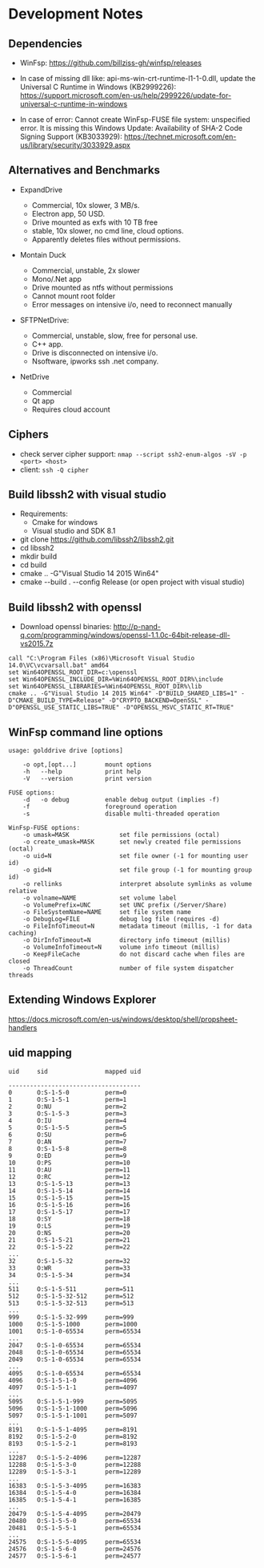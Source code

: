 # Development Notes

## Dependencies

- WinFsp: https://github.com/billziss-gh/winfsp/releases

- In case of missing dll like: api-ms-win-crt-runtime-l1-1-0.dll, 
  update the Universal C Runtime in Windows (KB2999226): 
  https://support.microsoft.com/en-us/help/2999226/update-for-universal-c-runtime-in-windows

- In case of error: Cannot create WinFsp-FUSE file system: unspecified error.
  It is missing this Windows Update: Availability of SHA-2 Code Signing Support (KB3033929):
  https://technet.microsoft.com/en-us/library/security/3033929.aspx

## Alternatives and Benchmarks

  - ExpandDrive
    * Commercial, 10x slower, 3 MB/s.
    * Electron app, 50 USD.
    * Drive mounted as exfs with 10 TB free
    * stable, 10x slower, no cmd line, cloud options.
    * Apparently deletes files without permissions.

  - Montain Duck
    * Commercial, unstable, 2x slower
    * Mono/.Net app
    * Drive mounted as ntfs without permissions
    * Cannot mount root folder
    * Error messages on intensive i/o, need to reconnect manually

  - SFTPNetDrive:
    * Commercial, unstable, slow, free for personal use. 
    * C++ app.
    * Drive is disconnected on intensive i/o.
    * Nsoftware, ipworks ssh .net company.

  - NetDrive
    * Commercial
    * Qt app
    * Requires cloud account

## Ciphers

- check server cipher support: `nmap --script ssh2-enum-algos -sV -p <port> <host>`
- client: `ssh -Q cipher`

## Build libssh2 with visual studio
- Requirements:
  * Cmake for windows
  * Visual studio and SDK 8.1
- git clone https://github.com/libssh2/libssh2.git
- cd libssh2
- mkdir build
- cd build
- cmake .. -G"Visual Studio 14 2015 Win64"
- cmake --build . --config Release (or open project with visual studio)

## Build libssh2 with openssl
- Download openssl binaries: http://p-nand-q.com/programming/windows/openssl-1.1.0c-64bit-release-dll-vs2015.7z
```
call "C:\Program Files (x86)\Microsoft Visual Studio 14.0\VC\vcvarsall.bat" amd64
set Win64OPENSSL_ROOT_DIR=c:\openssl
set Win64OPENSSL_INCLUDE_DIR=%Win64OPENSSL_ROOT_DIR%\include
set Win64OPENSSL_LIBRARIES=%Win64OPENSSL_ROOT_DIR%\lib
cmake .. -G"Visual Studio 14 2015 Win64" -D"BUILD_SHARED_LIBS=1" -D"CMAKE_BUILD_TYPE=Release" -D"CRYPTO_BACKEND=OpenSSL" -D"OPENSSL_USE_STATIC_LIBS=TRUE" -D"OPENSSL_MSVC_STATIC_RT=TRUE"
```

## WinFsp command line options
```
usage: golddrive drive [options]

    -o opt,[opt...]        mount options
    -h   --help            print help
    -V   --version         print version

FUSE options:
    -d   -o debug          enable debug output (implies -f)
    -f                     foreground operation
    -s                     disable multi-threaded operation

WinFsp-FUSE options:
    -o umask=MASK              set file permissions (octal)
    -o create_umask=MASK       set newly created file permissions (octal)
    -o uid=N                   set file owner (-1 for mounting user id)
    -o gid=N                   set file group (-1 for mounting group id)
    -o rellinks                interpret absolute symlinks as volume relative
    -o volname=NAME            set volume label
    -o VolumePrefix=UNC        set UNC prefix (/Server/Share)
    -o FileSystemName=NAME     set file system name
    -o DebugLog=FILE           debug log file (requires -d)
    -o FileInfoTimeout=N       metadata timeout (millis, -1 for data caching)
    -o DirInfoTimeout=N        directory info timeout (millis)
    -o VolumeInfoTimeout=N     volume info timeout (millis)
    -o KeepFileCache           do not discard cache when files are closed
    -o ThreadCount             number of file system dispatcher threads
```

## Extending Windows Explorer

https://docs.microsoft.com/en-us/windows/desktop/shell/propsheet-handlers

## uid mapping

```
uid     sid                mapped uid

-------------------------------------
0       O:S-1-5-0          perm=0
1       O:S-1-5-1          perm=1
2       O:NU               perm=2
3       O:S-1-5-3          perm=3
4       O:IU               perm=4
5       O:S-1-5-5          perm=5
6       O:SU               perm=6
7       O:AN               perm=7
8       O:S-1-5-8          perm=8
9       O:ED               perm=9
10      O:PS               perm=10
11      O:AU               perm=11
12      O:RC               perm=12
13      O:S-1-5-13         perm=13
14      O:S-1-5-14         perm=14
15      O:S-1-5-15         perm=15
16      O:S-1-5-16         perm=16
17      O:S-1-5-17         perm=17
18      O:SY               perm=18
19      O:LS               perm=19
20      O:NS               perm=20
21      O:S-1-5-21         perm=21
22      O:S-1-5-22         perm=22
...
32      O:S-1-5-32         perm=32
33      O:WR               perm=33
34      O:S-1-5-34         perm=34
...
511     O:S-1-5-511        perm=511
512     O:S-1-5-32-512     perm=512
513     O:S-1-5-32-513     perm=513
...
999     O:S-1-5-32-999     perm=999
1000    O:S-1-5-1000       perm=1000
1001    O:S-1-0-65534      perm=65534
...
2047    O:S-1-0-65534      perm=65534
2048    O:S-1-0-65534      perm=65534
2049    O:S-1-0-65534      perm=65534
...
4095    O:S-1-0-65534      perm=65534
4096    O:S-1-5-1-0        perm=4096
4097    O:S-1-5-1-1        perm=4097
...
5095    O:S-1-5-1-999      perm=5095
5096    O:S-1-5-1-1000     perm=5096
5097    O:S-1-5-1-1001     perm=5097
...
8191    O:S-1-5-1-4095     perm=8191
8192    O:S-1-5-2-0        perm=8192
8193    O:S-1-5-2-1        perm=8193
...
12287   O:S-1-5-2-4096     perm=12287
12288   O:S-1-5-3-0        perm=12288
12289   O:S-1-5-3-1        perm=12289
...
16383   O:S-1-5-3-4095     perm=16383
16384   O:S-1-5-4-0        perm=16384
16385   O:S-1-5-4-1        perm=16385
...
20479   O:S-1-5-4-4095     perm=20479
20480   O:S-1-5-5-0        perm=65534
20481   O:S-1-5-5-1        perm=65534
...
24575   O:S-1-5-5-4095     perm=65534
24576   O:S-1-5-6-0        perm=24576
24577   O:S-1-5-6-1        perm=24577
```

